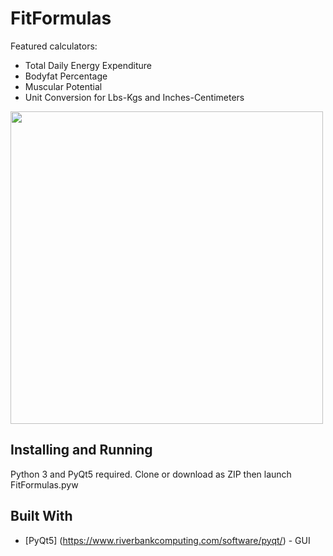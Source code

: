 # FitFormulas
Featured calculators:
* Total Daily Energy Expenditure
* Bodyfat Percentage
* Muscular Potential
* Unit Conversion for Lbs-Kgs and Inches-Centimeters

<img src="https://github.com/kcfusco/FitFormulas/blob/master/preview.PNG" width="500">


## Installing and Running
Python 3 and PyQt5 required. 
Clone or download as ZIP then launch FitFormulas.pyw

## Built With
* [PyQt5] (https://www.riverbankcomputing.com/software/pyqt/) - GUI
